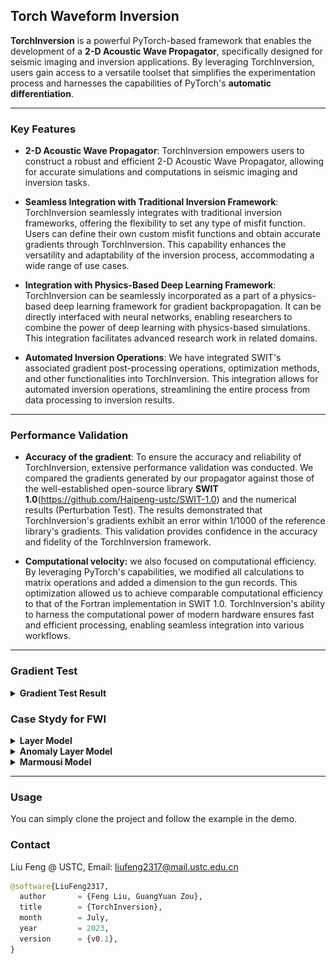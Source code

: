 <!--
 * @Author: LiuFeng(USTC) : liufeng2317@mail.ustc.edu.cn
 * @Date: 2023-07-03 11:16:43
 * @LastEditors: LiuFeng
 * @LastEditTime: 2024-01-02 21:27:32
 * @FilePath: /TorchInversion/README.md
 * @Description: 
 * Copyright (c) 2023 by ${git_name} email: ${git_email}, All Rights Reserved.
-->

## Torch Waveform Inversion
**TorchInversion** is a powerful PyTorch-based framework that enables the development of a **2-D Acoustic Wave Propagator**, specifically designed for seismic imaging and inversion applications. By leveraging TorchInversion, users gain access to a versatile toolset that simplifies the experimentation process and harnesses the capabilities of PyTorch's **automatic differentiation**.

****
### Key Features

* **2-D Acoustic Wave Propagator**: TorchInversion empowers users to construct a robust and efficient 2-D Acoustic Wave Propagator, allowing for accurate simulations and computations in seismic imaging and inversion tasks.

* **Seamless Integration with Traditional Inversion Framework**: TorchInversion seamlessly integrates with traditional inversion frameworks, offering the flexibility to set any type of misfit function. Users can define their own custom misfit functions and obtain accurate gradients through TorchInversion. This capability enhances the versatility and adaptability of the inversion process, accommodating a wide range of use cases.

* **Integration with Physics-Based Deep Learning Framework**: TorchInversion can be seamlessly incorporated as a part of a physics-based deep learning framework for gradient backpropagation. It can be directly interfaced with neural networks, enabling researchers to combine the power of deep learning with physics-based simulations. This integration facilitates advanced research work in related domains.

* **Automated Inversion Operations**: We have integrated SWIT's associated gradient post-processing operations, optimization methods, and other functionalities into TorchInversion. This integration allows for automated inversion operations, streamlining the entire process from data processing to inversion results.

****
### Performance Validation

* **Accuracy of the gradient**: To ensure the accuracy and reliability of TorchInversion, extensive performance validation was conducted. We compared the gradients generated by our propagator against those of the well-established open-source library **SWIT 1.0**(https://github.com/Haipeng-ustc/SWIT-1.0) and the numerical results (Perturbation Test). The results demonstrated that TorchInversion's gradients exhibit an error within 1/1000 of the reference library's gradients. This validation provides confidence in the accuracy and fidelity of the TorchInversion framework.



* **Computational velocity:** we also focused on computational efficiency. By leveraging PyTorch's capabilities, we modified all calculations to matrix operations and added a dimension to the gun records. This optimization allowed us to achieve comparable computational efficiency to that of the Fortran implementation in SWIT 1.0. TorchInversion's ability to harness the computational power of modern hardware ensures fast and efficient processing, enabling seamless integration into various workflows.

****
### Gradient Test
<!-- The Gradient Test -->
<details>
<summary><strong>Gradient Test Result</strong></summary>

In a 50*50 homogeneous model (v=3000m/s) set the velocity at the center point to 3030m/s. Solve for the numerical gradient by perturbing the velocity at each point. The red line in the figure below shows the distribution of the numerical gradient along the black dashed line. The black and blue solid lines represent the gradients solved by AD and SWIT.

<div align=center><img src="./Figure/GradientTest/grad_cmp_5.png" width = 48% style="display: inline-block; vertical-align: middle;"> <img src="./Figure/GradientTest/grad_cmp_10.png" width = 48% style="display: inline-block; vertical-align: middle;"></div>

<div align=center><img src="./Figure/GradientTest/grad_cmp_15.png" width = 48% style="display: inline-block; vertical-align: middle;"> <img src="./Figure/GradientTest/grad_cmp_25.png" width = 48% style="display: inline-block; vertical-align: middle;"></div>

The results illustrate that 
* (1) **Automatic Differentiation can obtain accurate gradients** 
* (2) **The gradient solved by AD and the gradient solved by the concomitant state method agree within numerical accuracy**

</details>

### Case Stydy for FWI

<!-- the Lyaer Model -->

<details>
<summary><strong>Layer Model</strong></summary>

Details of this example can be found in [Layer Model forward](./example/layerModel/01_for_layer.ipynb) and [Layer Model inversion](./example/layerModel/02_inv_layer_adam.ipynb)

* The **true model** and some setting of the model:
<div align="center"><img src="./example/layerModel/data/multiShotTop/model/True/observed_system.png" width=55% ></div>

* The **wavelet** and the **dampling** setting
<div float="left" align="center"><img src="./example/layerModel/data/multiShotTop/model/True/ricker.png" width = 40% style="display: inline-block; vertical-align: middle;"> <img src="./example/layerModel/data/multiShotTop/model/True/damp_global.png" width = 50% style="display: inline-block; vertical-align: middle;"></div>

* **Initial model** and **inversion result**
<div align="center"><img src="./example/layerModel/data/multiShotTop/model/Initial/model_init.png" width=48% style="display: inline-block; vertical-align: middle;"> <img src="./example/layerModel/data/multiShotTop/inv/Adam/inv.gif" width=48% style="display: inline-block; vertical-align: middle;"></div>

It is important to note that we have not been particularly careful in adjusting the update parameters and processing the gradients in detail, but there are many details in the FWI work that can greatly improve the effectiveness and efficiency of the inversion

</details>

<!-- the Anomaly Layer Model -->

<details>
<summary><strong>Anomaly Layer Model</strong></summary>

Details of this example can be found in [Layer Anomaly Model forward](./example/layerAnomaly/01_for_layer.ipynb) and [Layer Anomaly Model inversion](./example/layerAnomaly/02_inv_layer_adam.ipynb)

* The **true model** and some setting of the model:
<div align="center"><img src="./example/layerAnomaly/data/multiShotTop/model/True/observed_system.png" width=55%></div>

* The **wavelet** and the **dampling** setting
<div float="left" align="center"><img src="./example/layerAnomaly/data/multiShotTop/model/True/ricker.png" width = 40% style="display: inline-block; vertical-align: middle;"> <img src="./example/layerAnomaly/data/multiShotTop/model/True/damp_global.png" width = 55% style="display: inline-block; vertical-align: middle;"></div>

* **Initial model** and **inversion result**
<div align="center"> <img src="./example/layerAnomaly/data/multiShotTop/model/Initial/model_init.png" width=40% style="display: inline-block; vertical-align: middle;"> 
<img src="./example/layerAnomaly/data/multiShotTop/inv/Adam/inv.gif" width=55% style="display: inline-block; vertical-align: middle;"> </div>

</details>


<!-- Marmousi2 Model -->

<details>
<summary><strong>Marmousi Model</strong></summary>

Details of this example can be found in [Marmousi Model forward](./example/marmousi2Model/01_for_layer.ipynb) and [Marmousi Model inversion](./example/marmousi2Model/02_inv_layer_adam.ipynb)

* The **true model** and some setting of the model:
<div align="center"><img src="./example/marmousi2Model/data/multiShotTop/model/True/observed_system.png" width=55% ></div>

* The **wavelet** and the **dampling** setting
<div float="left" align="center"><img src="./example/marmousi2Model/data/multiShotTop/model/True/ricker.png" width = 40% style="display: inline-block; vertical-align: middle;"> <img src="./example/marmousi2Model/data/multiShotTop/model/True/damp_global.png" width = 55% style="display: inline-block; vertical-align: middle;"></div>

* **Initial model** and **inversion result**
<div align="center"><img src="./example/marmousi2Model/data/multiShotTop/model/Initial/model_init.png" width=40% style="display: inline-block; vertical-align: middle;"><img src="./example/marmousi2Model/data/multiShotTop/inv/Adam/inv.gif" width=58% style="display: inline-block; vertical-align: middle;"></div>

</details>

****
### Usage
You can simply clone the project and follow the example in the demo.


### Contact
 Liu Feng @ USTC, Email: liufeng2317@mail.ustc.edu.cn

```python
@software{LiuFeng2317,
  author       = {Feng Liu, GuangYuan Zou},
  title        = {TorchInversion},
  month        = July,
  year         = 2023,
  version      = {v0.1},
}
```
